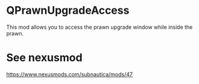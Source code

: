# QPrawnUpgradeAccess

This mod allows you to access the prawn upgrade window while inside the prawn.

# See nexusmod

https://www.nexusmods.com/subnautica/mods/47
